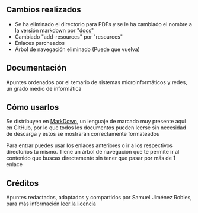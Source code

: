 ## Cambios realizados
- Se ha eliminado el directorio para PDFs y se le ha cambiado el nombre a la versión markdown por ["docs"](/docs/)
- Cambiado "add-resources" por "resources"
- Enlaces parcheados
- Árbol de navegación eliminado (Puede que vuelva)

## Documentación
Apuntes ordenados por el temario de sistemas microinformáticos y redes, un grado medio de informática

## Cómo usarlos
Se distribuyen en [MarkDown](https://github.com/elsamuel27/smr-apuntes/tree/main/MD-Version), un lenguaje de marcado muy presente aquí en GitHub, por lo que todos los documentos pueden leerse sin necesidad de descarga y éstos se mostrarán correctamente formateados

Para entrar puedes usar los enlaces anteriores o ir a los respectivos directorios tú mismo. Tiene un árbol de navegación que te permite ir al contenido que buscas directamente sin tener que pasar por más de 1 enlace

## Créditos
Apuntes redactados, adaptados y compartidos por Samuel Jiménez Robles, para más información [leer la licencia](/LICENSE.md)
